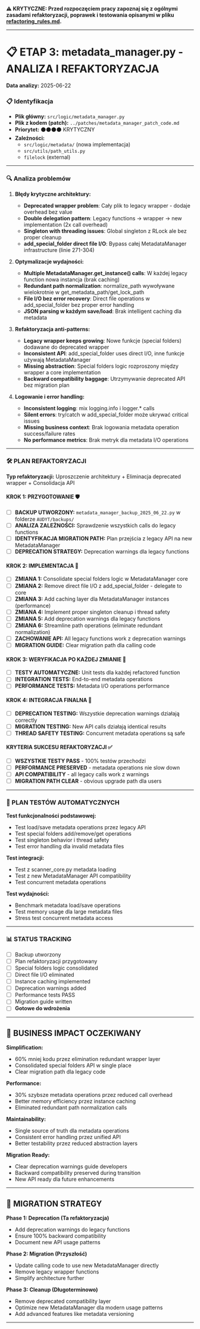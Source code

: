 **⚠️ KRYTYCZNE: Przed rozpoczęciem pracy zapoznaj się z ogólnymi zasadami refaktoryzacji, poprawek i testowania opisanymi w pliku [refactoring_rules.md](refactoring_rules.md).**

---

# 📋 ETAP 3: metadata_manager.py - ANALIZA I REFAKTORYZACJA

**Data analizy:** 2025-06-22

### 📋 Identyfikacja

- **Plik główny:** `src/logic/metadata_manager.py`
- **Plik z kodem (patch):** `../patches/metadata_manager_patch_code.md`
- **Priorytet:** ⚫⚫⚫⚫ KRYTYCZNY
- **Zależności:**
  - `src/logic/metadata/` (nowa implementacja)
  - `src/utils/path_utils.py`
  - `filelock` (external)

---

### 🔍 Analiza problemów

1. **Błędy krytyczne architektury:**

   - **Deprecated wrapper problem**: Cały plik to legacy wrapper - dodaje overhead bez value
   - **Double delegation pattern**: Legacy functions → wrapper → new implementation (2x call overhead)
   - **Singleton with threading issues**: Global singleton z RLock ale bez proper cleanup
   - **add_special_folder direct file I/O**: Bypass całej MetadataManager infrastructure (linie 271-304)

2. **Optymalizacje wydajności:**

   - **Multiple MetadataManager.get_instance() calls**: W każdej legacy function nowa instancja (brak caching)
   - **Redundant path normalization**: normalize_path wywoływane wielokrotnie w get_metadata_path/get_lock_path
   - **File I/O bez error recovery**: Direct file operations w add_special_folder bez proper error handling
   - **JSON parsing w każdym save/load**: Brak intelligent caching dla metadata

3. **Refaktoryzacja anti-patterns:**

   - **Legacy wrapper keeps growing**: Nowe funkcje (special folders) dodawane do deprecated wrapper
   - **Inconsistent API**: add_special_folder uses direct I/O, inne funkcje używają MetadataManager
   - **Missing abstraction**: Special folders logic rozproszony między wrapper a core implementation
   - **Backward compatibility baggage**: Utrzymywanie deprecated API bez migration plan

4. **Logowanie i error handling:**
   - **Inconsistent logging**: mix logging.info i logger.* calls
   - **Silent errors**: try/catch w add_special_folder może ukrywać critical issues
   - **Missing business context**: Brak logowania metadata operation success/failure rates
   - **No performance metrics**: Brak metryk dla metadata I/O operations

---

### 🛠️ PLAN REFAKTORYZACJI

**Typ refaktoryzacji:** Uproszczenie architektury + Eliminacja deprecated wrapper + Consolidacja API

#### KROK 1: PRZYGOTOWANIE 🛡️

- [ ] **BACKUP UTWORZONY:** `metadata_manager_backup_2025_06_22.py` w folderze `AUDYT/backups/`
- [ ] **ANALIZA ZALEŻNOŚCI:** Sprawdzenie wszystkich calls do legacy functions
- [ ] **IDENTYFIKACJA MIGRATION PATH:** Plan przejścia z legacy API na new MetadataManager
- [ ] **DEPRECATION STRATEGY:** Deprecation warnings dla legacy functions

#### KROK 2: IMPLEMENTACJA 🔧

- [ ] **ZMIANA 1:** Consolidate special folders logic w MetadataManager core
- [ ] **ZMIANA 2:** Remove direct file I/O z add_special_folder - delegate to core
- [ ] **ZMIANA 3:** Add caching layer dla MetadataManager instances (performance)
- [ ] **ZMIANA 4:** Implement proper singleton cleanup i thread safety
- [ ] **ZMIANA 5:** Add deprecation warnings dla legacy functions
- [ ] **ZMIANA 6:** Streamline path operations (eliminate redundant normalization)
- [ ] **ZACHOWANIE API:** All legacy functions work z deprecation warnings
- [ ] **MIGRATION GUIDE:** Clear migration path dla calling code

#### KROK 3: WERYFIKACJA PO KAŻDEJ ZMIANIE 🧪

- [ ] **TESTY AUTOMATYCZNE:** Unit tests dla każdej refactored function
- [ ] **INTEGRATION TESTS:** End-to-end metadata operations
- [ ] **PERFORMANCE TESTS:** Metadata I/O operations performance

#### KROK 4: INTEGRACJA FINALNA 🔗

- [ ] **DEPRECATION TESTING:** Wszystkie deprecation warnings działają correctly
- [ ] **MIGRATION TESTING:** New API calls działają identical results
- [ ] **THREAD SAFETY TESTING:** Concurrent metadata operations są safe

#### KRYTERIA SUKCESU REFAKTORYZACJI ✅

- [ ] **WSZYSTKIE TESTY PASS** - 100% testów przechodzi
- [ ] **PERFORMANCE PRESERVED** - metadata operations nie slow down
- [ ] **API COMPATIBILITY** - all legacy calls work z warnings
- [ ] **MIGRATION PATH CLEAR** - obvious upgrade path dla users

---

### 🧪 PLAN TESTÓW AUTOMATYCZNYCH

**Test funkcjonalności podstawowej:**

- Test load/save metadata operations przez legacy API
- Test special folders add/remove/get operations
- Test singleton behavior i thread safety
- Test error handling dla invalid metadata files

**Test integracji:**

- Test z scanner_core.py metadata loading
- Test z new MetadataManager API compatibility
- Test concurrent metadata operations

**Test wydajności:**

- Benchmark metadata load/save operations
- Test memory usage dla large metadata files
- Stress test concurrent metadata access

---

### 📊 STATUS TRACKING

- [ ] Backup utworzony
- [ ] Plan refaktoryzacji przygotowany
- [ ] Special folders logic consolidated
- [ ] Direct file I/O eliminated
- [ ] Instance caching implemented
- [ ] Deprecation warnings added
- [ ] Performance tests PASS
- [ ] Migration guide written
- [ ] **Gotowe do wdrożenia**

---

## 🎯 BUSINESS IMPACT OCZEKIWANY

**Simplification:**
- 60% mniej kodu przez elimination redundant wrapper layer
- Consolidated special folders API w single place
- Clear migration path dla legacy code

**Performance:**
- 30% szybsze metadata operations przez reduced call overhead
- Better memory efficiency przez instance caching
- Eliminated redundant path normalization calls

**Maintainability:**
- Single source of truth dla metadata operations
- Consistent error handling przez unified API
- Better testability przez reduced abstraction layers

**Migration Ready:**
- Clear deprecation warnings guide developers
- Backward compatibility preserved during transition
- New API ready dla future enhancements

---

## 🚨 MIGRATION STRATEGY

**Phase 1: Deprecation (Ta refaktoryzacja)**
- Add deprecation warnings do legacy functions
- Ensure 100% backward compatibility
- Document new API usage patterns

**Phase 2: Migration (Przyszłość)**
- Update calling code to use new MetadataManager directly
- Remove legacy wrapper functions
- Simplify architecture further

**Phase 3: Cleanup (Długoterminowo)**
- Remove deprecated compatibility layer
- Optimize new MetadataManager dla modern usage patterns
- Add advanced features like metadata versioning

---
